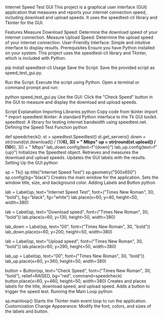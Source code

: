 Internet Speed Test GUI
This project is a graphical user interface (GUI) application that measures and reports your internet connection speed, including download and upload speeds. It uses the speedtest-cli library and Tkinter for the GUI.

Features
Measure Download Speed: Determine the download speed of your internet connection.
Measure Upload Speed: Determine the upload speed of your internet connection.
User-Friendly Interface: Simple and intuitive interface to display results.
Prerequisites
Ensure you have Python installed on your system. This project uses the speedtest-cli library and Tkinter, which is included with Python.


pip install speedtest-cli
Usage
Save the Script: Save the provided script as speed_test_gui.py.

Run the Script: Execute the script using Python. Open a terminal or command prompt and run:


python speed_test_gui.py
Use the GUI: Click the "Check Speed" button in the GUI to measure and display the download and upload speeds.

Script Explanation
Importing Libraries
python
Copy code
from tkinter import *
import speedtest
tkinter: A standard Python interface to the Tk GUI toolkit.
speedtest: A library for testing internet bandwidth using speedtest.net.
Defining the Speed Test Function
python

def speedcheck():
    st = speedtest.Speedtest()
    st.get_servers()
    down = str(round(st.download() / (10**6), 3)) + " Mbps"
    up = str(round(st.upload() / (10**6), 3)) + " Mbps"
    lab_down.config(text=f"{down}")
    lab_up.config(text=f"{up}")
Initializes the Speedtest object.
Retrieves and measures the download and upload speeds.
Updates the GUI labels with the results.
Setting Up the GUI
python

sp = Tk()
sp.title("Internet Speed Test")
sp.geometry("500x650")
sp.config(bg="black")
Creates the main window for the application.
Sets the window title, size, and background color.
Adding Labels and Button
python

lab = Label(sp, text="Internet Speed Test", font=("Times New Roman", 30, "bold"), bg="black", fg="white")
lab.place(x=60, y=40, height=50, width=380)

lab = Label(sp, text="Download speed", font=("Times New Roman", 30, "bold"))
lab.place(x=60, y=130, height=50, width=380)

lab_down = Label(sp, text="00", font=("Times New Roman", 30, "bold"))
lab_down.place(x=60, y=200, height=50, width=380)

lab = Label(sp, text="Upload speed", font=("Times New Roman", 30, "bold"))
lab.place(x=60, y=290, height=50, width=380)

lab_up = Label(sp, text="00", font=("Times New Roman", 30, "bold"))
lab_up.place(x=60, y=360, height=50, width=380)

button = Button(sp, text="Check Speed", font=("Times New Roman", 30, "bold"), relief=RAISED, bg="red", command=speedcheck)
button.place(x=60, y=460, height=50, width=380)
Creates and places labels for the title, download speed, and upload speed.
Adds a button to trigger the speed test.
Running the Main Loop
python

sp.mainloop()
Starts the Tkinter main event loop to run the application.
Customization
Change Appearance: Modify the font, colors, and sizes of the labels and button.
